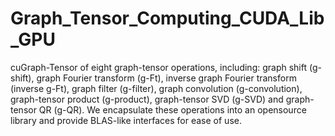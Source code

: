 # Graph_Tensor_Computing_CUDA_Lib_GPU
cuGraph-Tensor of eight graph-tensor operations, including: graph shift (g-shift), graph Fourier transform (g-Ft), inverse graph Fourier transform (inverse g-Ft), graph filter (g-filter), graph convolution (g-convolution), graph-tensor product (g-product), graph-tensor SVD (g-SVD) and graph-tensor QR (g-QR). We encapsulate these operations into an opensource library and provide BLAS-like interfaces for ease of use.
